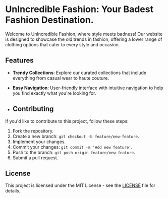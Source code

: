 # UnIncredible Fashion: Your Badest Fashion Destination. 

Welcome to UnIncredible Fashion, where style meets badness! Our website is designed to showcase the old trends in fashion, offering a lower range of clothing options that cater to every style and occasion.

## Features

- **Trendy Collections**: Explore our curated collections that include everything from casual wear to haute couture.
- **Easy Navigation**: User-friendly interface with intuitive navigation to help you find exactly what you're looking for.

- ## Contributing

If you'd like to contribute to this project, follow these steps:

1. Fork the repository.
2. Create a new branch: `git checkout -b feature/new-feature`.
3. Implement your changes.
4. Commit your changes: `git commit -m 'Add new feature'`.
5. Push to the branch: `git push origin feature/new-feature`.
6. Submit a pull request.

## License

This project is licensed under the MIT License - see the [LICENSE](LICENSE) file for details..




